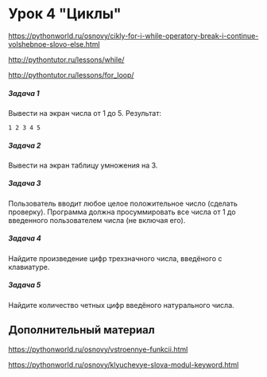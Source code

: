 # Урок 4 "Циклы"

https://pythonworld.ru/osnovy/cikly-for-i-while-operatory-break-i-continue-volshebnoe-slovo-else.html

http://pythontutor.ru/lessons/while/

http://pythontutor.ru/lessons/for_loop/

##### Задача 1
Вывести на экран числа от 1 до 5. Результат:

`1 2 3 4 5`

##### Задача 2
Вывести на экран таблицу умножения на 3.

##### Задача 3
Пользователь вводит любое целое положительное число (сделать проверку). Программа должна просуммировать все числа от 1 до введенного пользователем числа (не включая его).

##### Задача 4
Найдите произведение цифр трехзначного числа, введёного с клавиатуре.

##### Задача 5

Найдите количество четных цифр введёного натурального числа.

## Дополнительный материал

https://pythonworld.ru/osnovy/vstroennye-funkcii.html

https://pythonworld.ru/osnovy/klyuchevye-slova-modul-keyword.html